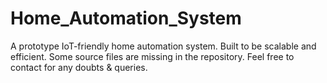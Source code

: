 # Home_Automation_System
A prototype IoT-friendly home automation system. Built to be scalable and efficient. Some source files are missing in the repository. Feel free to contact for any doubts &amp; queries.
